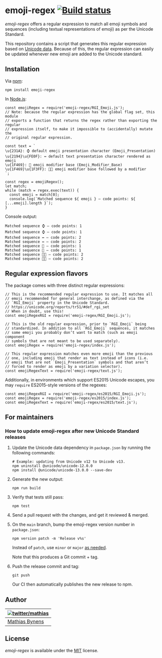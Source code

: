 emoji-regex [![Build status](https://travis-ci.org/mathiasbynens/emoji-regex.svg?branch=main)](https://travis-ci.org/mathiasbynens/emoji-regex)
===============================================================================================================================================

*emoji-regex* offers a regular expression to match all emoji symbols and sequences (including textual representations of emoji) as per the Unicode Standard.

This repository contains a script that generates this regular expression based on [Unicode data](https://github.com/node-unicode/node-unicode-data). Because of this, the regular expression can easily be updated whenever new emoji are added to the Unicode standard.

Installation
------------

Via [npm](https://www.npmjs.com/):

    npm install emoji-regex

In [Node.js](https://nodejs.org/):

    const emojiRegex = require('emoji-regex/RGI_Emoji.js');
    // Note: because the regular expression has the global flag set, this module
    // exports a function that returns the regex rather than exporting the regular
    // expression itself, to make it impossible to (accidentally) mutate the
    // original regular expression.

    const text = `
    \u{231A}: ⌚ default emoji presentation character (Emoji_Presentation)
    \u{2194}\u{FE0F}: ↔️ default text presentation character rendered as emoji
    \u{1F469}: 👩 emoji modifier base (Emoji_Modifier_Base)
    \u{1F469}\u{1F3FF}: 👩🏿 emoji modifier base followed by a modifier
    `;

    const regex = emojiRegex();
    let match;
    while (match = regex.exec(text)) {
      const emoji = match[0];
      console.log(`Matched sequence ${ emoji } — code points: ${ [...emoji].length }`);
    }

Console output:

    Matched sequence ⌚ — code points: 1
    Matched sequence ⌚ — code points: 1
    Matched sequence ↔️ — code points: 2
    Matched sequence ↔️ — code points: 2
    Matched sequence 👩 — code points: 1
    Matched sequence 👩 — code points: 1
    Matched sequence 👩🏿 — code points: 2
    Matched sequence 👩🏿 — code points: 2

Regular expression flavors
--------------------------

The package comes with three distinct regular expressions:

    // This is the recommended regular expression to use. It matches all
    // emoji recommended for general interchange, as defined via the
    // `RGI_Emoji` property in the Unicode Standard.
    // https://unicode.org/reports/tr51/#def_rgi_set
    // When in doubt, use this!
    const emojiRegexRGI = require('emoji-regex/RGI_Emoji.js');

    // This is the old regular expression, prior to `RGI_Emoji` being
    // standardized. In addition to all `RGI_Emoji` sequences, it matches
    // some emoji you probably don’t want to match (such as emoji component
    // symbols that are not meant to be used separately).
    const emojiRegex = require('emoji-regex/index.js');

    // This regular expression matches even more emoji than the previous
    // one, including emoji that render as text instead of icons (i.e.
    // emoji that are not `Emoji_Presentation` symbols and that aren’t
    // forced to render as emoji by a variation selector).
    const emojiRegexText = require('emoji-regex/text.js');

Additionally, in environments which support ES2015 Unicode escapes, you may `require` ES2015-style versions of the regexes:

    const emojiRegexRGI = require('emoji-regex/es2015/RGI_Emoji.js');
    const emojiRegex = require('emoji-regex/es2015/index.js');
    const emojiRegexText = require('emoji-regex/es2015/text.js');

For maintainers
---------------

### How to update emoji-regex after new Unicode Standard releases

1.  Update the Unicode data dependency in `package.json` by running the following commands:

        # Example: updating from Unicode v12 to Unicode v13.
        npm uninstall @unicode/unicode-12.0.0
        npm install @unicode/unicode-13.0.0 --save-dev

2.  Generate the new output:

        npm run build

3.  Verify that tests still pass:

        npm test

4.  Send a pull request with the changes, and get it reviewed & merged.

5.  On the `main` branch, bump the emoji-regex version number in `package.json`:

        npm version patch -m 'Release v%s'

    Instead of `patch`, use `minor` or `major` [as needed](https://semver.org/).

    Note that this produces a Git commit + tag.

6.  Push the release commit and tag:

        git push

    Our CI then automatically publishes the new release to npm.

Author
------

<table><thead><tr class="header"><th><a href="https://twitter.com/mathias" title="Follow @mathias on Twitter"><img src="https://gravatar.com/avatar/24e08a9ea84deb17ae121074d0f17125?s=70" alt="twitter/mathias" /></a></th></tr></thead><tbody><tr class="odd"><td><a href="https://mathiasbynens.be/">Mathias Bynens</a></td></tr></tbody></table>

License
-------

*emoji-regex* is available under the [MIT](https://mths.be/mit) license.

